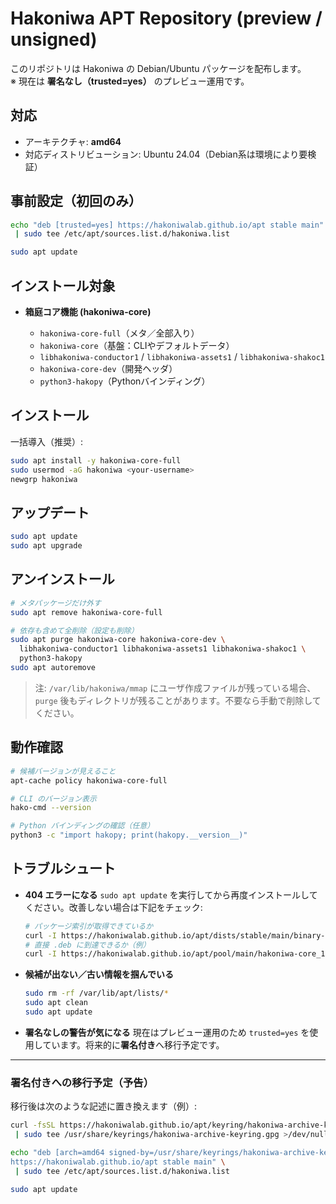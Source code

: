 # Hakoniwa APT Repository (preview / unsigned)

このリポジトリは Hakoniwa の Debian/Ubuntu パッケージを配布します。  
※ 現在は **署名なし（trusted=yes）** のプレビュー運用です。

## 対応
- アーキテクチャ: **amd64**
- 対応ディストリビューション: Ubuntu 24.04（Debian系は環境により要検証）

## 事前設定（初回のみ）
```bash
echo "deb [trusted=yes] https://hakoniwalab.github.io/apt stable main" \
 | sudo tee /etc/apt/sources.list.d/hakoniwa.list

sudo apt update
````

## インストール対象

* **箱庭コア機能 (hakoniwa-core)**

  * `hakoniwa-core-full`（メタ／全部入り）
  * `hakoniwa-core`（基盤：CLIやデフォルトデータ）
  * `libhakoniwa-conductor1` / `libhakoniwa-assets1` / `libhakoniwa-shakoc1`
  * `hakoniwa-core-dev`（開発ヘッダ）
  * `python3-hakopy`（Pythonバインディング）

## インストール

一括導入（推奨）:

```bash
sudo apt install -y hakoniwa-core-full
sudo usermod -aG hakoniwa <your-username>
newgrp hakoniwa
```

## アップデート

```bash
sudo apt update
sudo apt upgrade
```

## アンインストール

```bash
# メタパッケージだけ外す
sudo apt remove hakoniwa-core-full

# 依存も含めて全削除（設定も削除）
sudo apt purge hakoniwa-core hakoniwa-core-dev \
  libhakoniwa-conductor1 libhakoniwa-assets1 libhakoniwa-shakoc1 \
  python3-hakopy
sudo apt autoremove
```

> 注: `/var/lib/hakoniwa/mmap` にユーザ作成ファイルが残っている場合、`purge` 後もディレクトリが残ることがあります。不要なら手動で削除してください。

## 動作確認

```bash
# 候補バージョンが見えること
apt-cache policy hakoniwa-core-full

# CLI のバージョン表示
hako-cmd --version

# Python バインディングの確認（任意）
python3 -c "import hakopy; print(hakopy.__version__)"
```

## トラブルシュート

* **404 エラーになる**
  `sudo apt update` を実行してから再度インストールしてください。改善しない場合は下記をチェック:

  ```bash
  # パッケージ索引が取得できているか
  curl -I https://hakoniwalab.github.io/apt/dists/stable/main/binary-amd64/Packages.gz
  # 直接 .deb に到達できるか（例）
  curl -I https://hakoniwalab.github.io/apt/pool/main/hakoniwa-core_1.0.0-3_amd64.deb
  ```
* **候補が出ない／古い情報を掴んでいる**

  ```bash
  sudo rm -rf /var/lib/apt/lists/*
  sudo apt clean
  sudo apt update
  ```
* **署名なしの警告が気になる**
  現在はプレビュー運用のため `trusted=yes` を使用しています。将来的に**署名付き**へ移行予定です。

---

### 署名付きへの移行予定（予告）

移行後は次のような記述に置き換えます（例）:

```bash
curl -fsSL https://hakoniwalab.github.io/apt/keyring/hakoniwa-archive-keyring.gpg \
 | sudo tee /usr/share/keyrings/hakoniwa-archive-keyring.gpg >/dev/null

echo "deb [arch=amd64 signed-by=/usr/share/keyrings/hakoniwa-archive-keyring.gpg] \
https://hakoniwalab.github.io/apt stable main" \
 | sudo tee /etc/apt/sources.list.d/hakoniwa.list

sudo apt update
```
